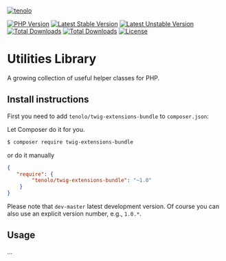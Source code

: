 [![tenolo](https://content.tenolo.com/tenolo.png)](https://tenolo.de)

[![PHP Version](https://img.shields.io/packagist/php-v/tenolo/twig-extensions-bundle.svg)](https://packagist.org/packages/tenolo/twig-extensions-bundle)
[![Latest Stable Version](https://img.shields.io/packagist/v/tenolo/twig-extensions-bundle.svg?label=stable)](https://packagist.org/packages/tenolo/twig-extensions-bundle)
[![Latest Unstable Version](https://img.shields.io/packagist/vpre/tenolo/twig-extensions-bundle.svg?label=unstable)](https://packagist.org/packages/tenolo/twig-extensions-bundle)
[![Total Downloads](https://img.shields.io/packagist/dt/tenolo/twig-extensions-bundle.svg)](https://packagist.org/packages/tenolo/twig-extensions-bundle)
[![Total Downloads](https://img.shields.io/packagist/dm/tenolo/twig-extensions-bundle.svg)](https://packagist.org/packages/tenolo/twig-extensions-bundle)
[![License](https://img.shields.io/packagist/l/tenolo/twig-extensions-bundle.svg)](https://packagist.org/packages/tenolo/twig-extensions-bundle)

# Utilities Library

A growing collection of useful helper classes for PHP.

## Install instructions

First you need to add `tenolo/twig-extensions-bundle` to `composer.json`:

Let Composer do it for you.
``` bash
$ composer require twig-extensions-bundle
```

or do it manually

``` json
{
   "require": {
        "tenolo/twig-extensions-bundle": "~1.0"
    }
}
```

Please note that `dev-master` latest development version. 
Of course you can also use an explicit version number, e.g., `1.0.*`.

## Usage

...